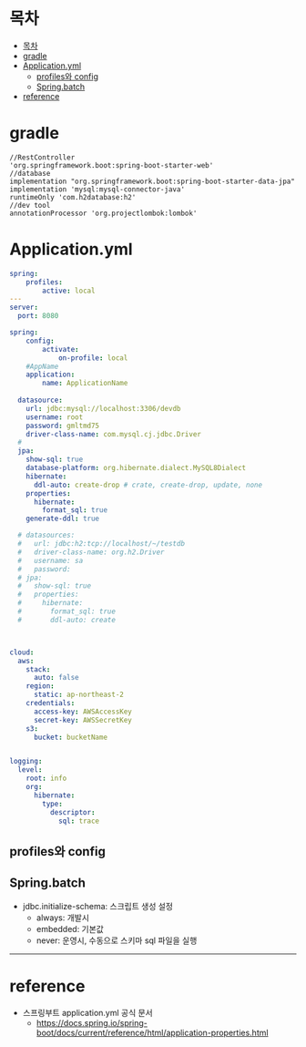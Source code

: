 # 목차
- [목차](#목차)
- [gradle](#gradle)
- [Application.yml](#applicationyml)
  - [profiles와 config](#profiles와-config)
  - [Spring.batch](#springbatch)
- [reference](#reference)

# gradle
```
//RestController
'org.springframework.boot:spring-boot-starter-web'
//database
implementation "org.springframework.boot:spring-boot-starter-data-jpa"
implementation 'mysql:mysql-connector-java'
runtimeOnly 'com.h2database:h2'
//dev tool
annotationProcessor 'org.projectlombok:lombok'

```

# Application.yml

```yml
spring:
    profiles:
        active: local
---
server:
  port: 8080

spring:
    config:
        activate:
            on-profile: local
    #AppName
    application:
        name: ApplicationName
    
  datasource:
    url: jdbc:mysql://localhost:3306/devdb
    username: root
    password: gmltmd75
    driver-class-name: com.mysql.cj.jdbc.Driver
  #
  jpa:
    show-sql: true
    database-platform: org.hibernate.dialect.MySQL8Dialect
    hibernate:
      ddl-auto: create-drop # crate, create-drop, update, none
    properties:
      hibernate:
        format_sql: true
    generate-ddl: true 

  # datasources:
  #   url: jdbc:h2:tcp://localhost/~/testdb
  #   driver-class-name: org.h2.Driver
  #   username: sa
  #   password: 
  # jpa:
  #   show-sql: true
  #   properties:
  #     hibernate:
  #       format_sql: true
  #       ddl-auto: create



cloud:
  aws:
    stack:
      auto: false
    region:
      static: ap-northeast-2
    credentials:
      access-key: AWSAccessKey
      secret-key: AWSSecretKey
    s3:
      bucket: bucketName


logging:
  level:
    root: info
    org:
      hibernate:
        type:
          descriptor:
            sql: trace


```
## profiles와 config



## Spring.batch


- jdbc.initialize-schema: 스크립트 생성 설정
  - always: 개발시
  - embedded: 기본값
  - never: 운영시, 수동으로 스키마 sql 파일을 실행


-----------------
# reference
- 스프링부트 application.yml 공식 문서
  - https://docs.spring.io/spring-boot/docs/current/reference/html/application-properties.html
